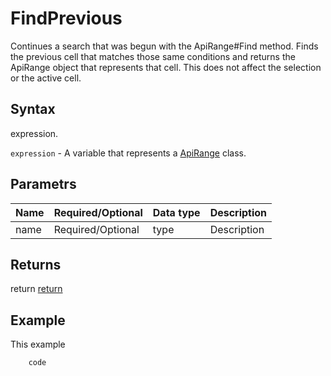 # FindPrevious

Continues a search that was begun with the ApiRange#Find method. Finds the previous cell that matches those same conditions and returns the ApiRange object that represents that cell. This does not affect the selection or the active cell.

## Syntax

expression.

`expression` - A variable that represents a [ApiRange](../ApiRange.md) class.

## Parametrs

| **Name** | **Required/Optional** | **Data type** | **Description** |
| ------------- | ------------- | ------------- | ------------- |
| name | Required/Optional | type | Description |

## Returns

return
[return](todo_link)

## Example

This example

```javascript
	code
```